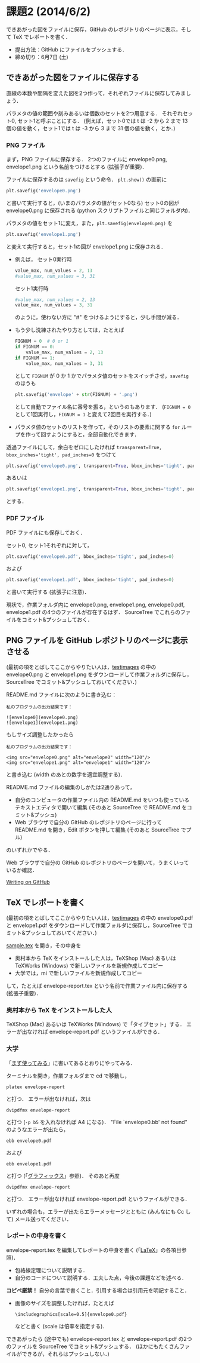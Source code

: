 課題2 (2014/6/2)
=========

できあがった図をファイルに保存，GitHub のレポジトリのページに表示，そして TeX でレポートを書く．

* 提出方法：GitHub にファイルをプッシュする．
* 締め切り：6月7日 (土)



## できあがった図をファイルに保存する

直線の本数や間隔を変えた図を2つ作って，それぞれファイルに保存してみましょう．

パラメタの値の範囲や刻みあるいは個数のセットを2つ用意する．
それぞれセット0, セット1と呼ぶことにする．
(例えば，セット0では t は -2 から 2 まで 13 個の値を動く，セット1では t は -3 から 3 まで 31 個の値を動く，とか．)


### PNG ファイル

まず，PNG ファイルに保存する．
2つのファイルに envelope0.png, envelope1.png という名前をつけるとする (拡張子が重要)．

ファイルに保存するのは `savefig` という命令．
`plt.show()` の直前に

```python
plt.savefig('envelope0.png')
```

と書いて実行すると，(いまのパラメタの値がセット0なら) セット0の図が envelope0.png に保存される
(python スクリプトファイルと同じフォルダ内)．

パラメタの値をセット1に変え，また，`plt.savefig(envelope0.png)` を

```python
plt.savefig('envelope1.png')
```

と変えて実行すると，セット1の図が envelope1.png に保存される．

* 例えば，
  セット0実行時

  ```python
  value_max, num_values = 2, 13
  #value_max, num_values = 3, 31
  ```

  セット1実行時

  ```python
  #value_max, num_values = 2, 13
  value_max, num_values = 3, 31
  ```

  のように，使わない方に "#" をつけるようにすると，少し手間が減る．

* もう少し洗練されたやり方としては，たとえば
  ```python
  FIGNUM = 0  # 0 or 1
  if FIGNUM == 0:
      value_max, num_values = 2, 13
  if FIGNUM == 1:
      value_max, num_values = 3, 31
  ```
  として `FIGNUM` が 0 か 1 かでパラメタ値のセットをスイッチさせ，`savefig` のほうも
  ```python
  plt.savefig('envelope' + str(FIGNUM) + '.png')
  ```
  として自動でファイル名に番号を振る，というのもあります．
  (`FIGNUM = 0` として1回実行し，`FIGNUM = 1` と変えて2回目を実行する．)

* パラメタ値のセットのリストを作って，そのリストの要素に関する `for` ループを作って回すようにすると，全部自動化できます．

透過ファイルにして，余白をゼロにしたければ `transparent=True, bbox_inches='tight', pad_inches=0` をつけて

```python
plt.savefig('envelope0.png', transparent=True, bbox_inches='tight', pad_inches=0)
```

あるいは

```python
plt.savefig('envelope1.png', transparent=True, bbox_inches='tight', pad_inches=0)
```

とする．


### PDF ファイル

PDF ファイルにも保存しておく．

セット0, セット1それぞれに対して，

```python
plt.savefig('envelope0.pdf', bbox_inches='tight', pad_inches=0)
```

および

```python
plt.savefig('envelope1.pdf', bbox_inches='tight', pad_inches=0)
```

と書いて実行する (拡張子に注意)．

現状で，作業フォルダ内に envelope0.png, envelope1.png, envelope0.pdf, envelope1.pdf の4つのファイルが存在するはず．
SourceTree でこれらのファイルをコミット&プッシュしておく．



## PNG ファイルを GitHub レポジトリのページに表示させる

(最初の項をとばしてここからやりたい人は，[testimages](testimages) の中の
envelope0.png と envelope1.png をダウンロードして作業フォルダに保存し，SourceTree でコミット&プッシュしておいてください．)

README.md ファイルに次のように書き込む：

```
私のプログラムの出力結果です：

![envelope0](envelope0.png)
![envelope1](envelope1.png)
```

もしサイズ調整したかったら

```
私のプログラムの出力結果です：

<img src="envelope0.png" alt="envelope0" width="120"/>
<img src="envelope1.png" alt="envelope1" width="120"/>
```

と書き込む (width のあとの数字を適宜調整する)．

README.md ファイルの編集のしかたは2通りあって，

* 自分のコンピュータの作業ファイル内の README.md をいつも使っているテキストエディタで開いて編集
  (そのあと SourceTree で README.md をコミット&プッシュ)
* Web ブラウザで自分の GitHub のレポジトリのページに行って README.md を開き，Edit ボタンを押して編集
  (そのあと SourceTree でプル)

のいずれかでやる．

Web ブラウザで自分の GitHub のレポジトリのページを開いて，うまくいっているか確認．

[Writing on GitHub](https://help.github.com/categories/88/articles)



## TeX でレポートを書く

(最初の項をとばしてここからやりたい人は，[testimages](testimages) の中の
envelope0.pdf と envelope1.pdf をダウンロードして作業フォルダに保存し，SourceTree でコミット&プッシュしておいてください．)

[sample.tex](sample.tex) を開き，その中身を

* 奥村本から TeX をインストールした人は，TeXShop (Mac) あるいは TeXWorks (Windows) で新しいファイルを新規作成してコピー
* 大学では，mi で新しいファイルを新規作成してコピー

して，たとえば envelope-report.tex という名前で作業ファイル内に保存する (拡張子重要)．


### 奥村本から TeX をインストールした人

TeXShop (Mac) あるいは TeXWorks (Windows) で「タイプセット」する．
エラーが出なければ envelope-report.pdf というファイルができる．


### 大学

「[まず使ってみる](http://hwb.ecc.u-tokyo.ac.jp/current/applications/latex/start/)」に書いてあるとおりにやってみる．

ターミナルを開き，作業フォルダまで cd で移動し，

```
platex envelope-report
```

と打つ．
エラーが出なければ，次は

```
dvipdfmx envelope-report
```

と打つ (`-p b5` を入れなければ A4 になる)．
"File `envelope0.bb' not found" のようなエラーが出たら，

```
ebb envelope0.pdf
```

および

```
ebb envelope1.pdf
```

と打つ
(「[グラフィックス](http://hwb.ecc.u-tokyo.ac.jp/current/applications/latex/graphicx/)」参照)．
そのあと再度

```
dvipdfmx envelope-report
```

と打つ．
エラーが出なければ envelope-report.pdf というファイルができる．

いずれの場合も，エラーが出たらエラーメッセージとともに (みんなにも Cc して) メール送ってください．


### レポートの中身を書く

envelope-report.tex を編集してレポートの中身を書く
(「[LaTeX](http://hwb.ecc.u-tokyo.ac.jp/current/applications/latex/)」の各項目参照)．

* 包絡線定理について説明する．
* 自分のコードについて説明する．工夫した点，今後の課題などを述べる．

**コピペ厳禁！**
自分の言葉で書くこと．引用する場合は引用元を明記すること．

* 画像のサイズを調整したければ，たとえば
  
  ```
  \includegraphics[scale=0.5]{envelope0.pdf}
  ```
  
  などと書く
  (scale は倍率を指定する)．

できあがったら (途中でも) envelope-report.tex と envelope-report.pdf の2つのファイルを SourceTree でコミット&プッシュする．
(ほかにもたくさんファイルができるが，それらはプッシュしない．)
